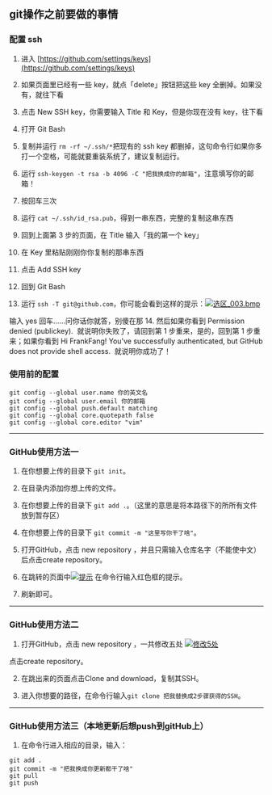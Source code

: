 
## git操作之前要做的事情

### 配置 ssh

1. 进入 [https://github.com/settings/keys](https://github.com/settings/keys)

2. 如果页面里已经有一些 key，就点「delete」按钮把这些 key 全删掉。如果没有，就往下看

3. 点击 New SSH key，你需要输入 Title 和 Key，但是你现在没有 key，往下看

4. 打开 Git Bash

5. 复制并运行 `rm -rf ~/.ssh/*`把现有的 ssh key 都删掉，这句命令行如果你多打一个空格，可能就要重装系统了，建议复制运行。

6. 运行 `ssh-keygen -t rsa -b 4096 -C "把我换成你的邮箱"`，注意填写你的邮箱！

7. 按回车三次

8. 运行 `cat ~/.ssh/id_rsa.pub`，得到一串东西，完整的复制这串东西

9. 回到上面第 3 步的页面，在 Title 输入「我的第一个 key」

10. 在 Key 里粘贴刚刚你你复制的那串东西

11. 点击 Add SSH key

12. 回到 Git Bash

13. 运行 `ssh -T git@github.com`，你可能会看到这样的提示：[![选区_003.bmp](https://i.loli.net/2017/10/03/59d39ab874c9a.bmp)](https://i.loli.net/2017/10/03/59d39ab874c9a.bmp)


输入 yes 回车……问你话你就答，别傻在那
14. 然后如果你看到 Permission denied (publickey).
 就说明你失败了，请回到第 1 步重来，是的，回到第 1 步重来；如果你看到 Hi FrankFang! You've successfully authenticated, but GitHub does not provide shell access.
 就说明你成功了！

### 使用前的配置

```
git config --global user.name 你的英文名
git config --global user.email 你的邮箱
git config --global push.default matching
git config --global core.quotepath false
git config --global core.editor "vim"

```

---

### GitHub使用方法一

1. 在你想要上传的目录下 `git init`。

2. 在目录内添加你想上传的文件。

1. 在你想要上传的目录下 `git add .`。（这里的意思是将本路径下的所所有文件放到暂存区）

1. 在你想要上传的目录下 `git commit -m "这里写你干了啥"`。

5. 打开GitHub，点击 new repository ，并且只需输入仓库名字（不能使中文）后点击create repository。

6. 在跳转的页面中[![提示](http://upload-images.jianshu.io/upload_images/5529438-faf048b439e66f5d.png?imageMogr2/auto-orient/strip%7CimageView2/2/w/1240)](https://i.loli.net/2017/10/02/59d201445106f.png)
在命令行输入红色框的提示。

7. 刷新即可。

---

### GitHub使用方法二
1. 打开GitHub，点击 new repository ，一共修改五处
[![修改5处](http://upload-images.jianshu.io/upload_images/5529438-9349f470abb068d3.png?imageMogr2/auto-orient/strip%7CimageView2/2/w/1240)](https://i.loli.net/2017/10/02/59d202f61b150.png)

点击create repository。

2. 在跳出来的页面点击Clone and download，复制其SSH。

3. 进入你想要的路径，在命令行输入`git clone 把我替换成2步骤获得的SSH`。

---

### GitHub使用方法三（本地更新后想push到gitHub上）

1. 在命令行进入相应的目录，输入：

```
git add .
git commit -m "把我换成你更新都干了啥"
git pull 
git push
```


